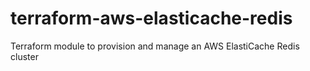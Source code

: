 # terraform-aws-elasticache-redis
Terraform module to provision and manage an AWS ElastiCache Redis cluster
